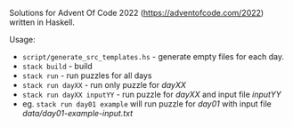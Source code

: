 Solutions for Advent Of Code 2022 (https://adventofcode.com/2022) written in Haskell.

Usage:
* `script/generate_src_templates.hs` - generate empty files for each day.
* `stack build` - build
* `stack run` - run puzzles for all days
* `stack run dayXX` - run only puzzle for _dayXX_
* `stack run dayXX inputYY` - run puzzle for _dayXX_ and input file _inputYY_
* eg. `stack run day01 example` will run puzzle for _day01_ with input file _data/day01-example-input.txt_ 

